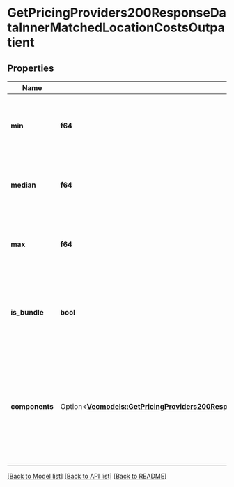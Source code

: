 # GetPricingProviders200ResponseDataInnerMatchedLocationCostsOutpatient

## Properties

Name | Type | Description | Notes
------------ | ------------- | ------------- | -------------
**min** | **f64** | The minimum cost for this procedure in this place of service, in dollars. | 
**median** | **f64** | The median cost for this procedure in this place of service, in dollars. | 
**max** | **f64** | The maximum cost for this procedure in this place of service, in dollars. | 
**is_bundle** | **bool** | Where this data is the costs for a procedure bundle rather than a regular procedure. | 
**components** | Option<[**Vec<models::GetPricingProviders200ResponseDataInnerMatchedLocationCostsOutpatientComponentsInner>**](getPricingProviders_200_response_data_inner_matched_location_costs_outpatient_components_inner.md)> | Individual costs for the components that make up this procedure bundle.  For a regular procedure, this field will always be `null`. | 

[[Back to Model list]](../README.md#documentation-for-models) [[Back to API list]](../README.md#documentation-for-api-endpoints) [[Back to README]](../README.md)


